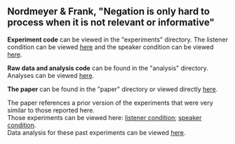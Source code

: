 ## Nordmeyer & Frank, "Negation is only hard to process when it is not relevant or informative"


**Experiment code** can be viewed in the "experiments" directory.  The listener condition can be viewed 
[here](http://anordmey.github.io/negatron/experiments/listeners/negatron.html) and the speaker condition can be viewed [here](http://anordmey.github.io/negatron/experiments/speakers/negatron.html).

**Raw data and analysis code** can be found in the "analysis" directory.  Analyses can be viewed [here](http://anordmey.github.io/negatron/analyses/negatron-analyses.html).

**The paper** can be found in the "paper" directory or viewed directly [here](http://anordmey.github.io/negatron/negatron.pdf).  

The paper references a prior version of the experiments that were very similar to those reported here.  
Those experiments can be viewed here: [listener condition](http://anordmey.github.io/negatron/unpublished/unpublished_experiments/listeners/negatron.html); [speaker condition](http://anordmey.github.io/negatron/unpublished/unpublished_experiments/speakers/negatron.html).  
Data analysis for these past experiments can be viewed [here](http://anordmey.github.io/negatron/unpublished/unpublished_analyses/negatron-analyses-unpublished.html).